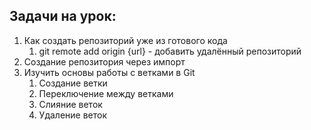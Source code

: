 ## Задачи на урок:

1. Как создать репозиторий уже из готового кода
   1. git remote add origin {url} - добавить удалённый репозиторий
2. Создание репозитория через импорт
3. Изучить основы работы с ветками в Git
   1. Создание ветки
   2. Переключение между ветками
   3. Слияние веток
   4. Удаление веток
